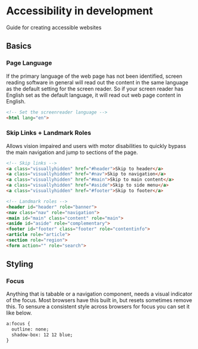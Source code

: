 # Accessibility in development
Guide for creating accessible websites

## Basics

### Page Language

If the primary language of the web page has not been identified, screen reading software in general will read out the content in the same language as the default setting for the screen reader. So if your screen reader has English set as the default language, it will read out web page content in English. 

``` html
<!-- Set the screenreader language -->
<html lang="en">
```

### Skip Links + Landmark Roles

Allows vision impaired and users with motor disabilities to quickly bypass the main navigation and jump to sections of the page.

```html
<!-- Skip links -->
<a class="visuallyhidden" href="#header">Skip to header</a>
<a class="visuallyhidden" href="#nav">Skip to navigation</a>
<a class="visuallyhidden" href="#main">Skip to main content</a>
<a class="visuallyhidden" href="#aside">Skip to side menu</a>
<a class="visuallyhidden" href="#footer">Skip to footer</a>

<!-- Landmark roles -->
<header id="header" role="banner">
<nav class="nav" role="navigation">
<main id="main" class="content" role="main">
<aside id="aside" role="complementary">
<footer id="footer" class="footer" role="contentinfo">
<article role="article">
<section role="region">
<form action="" role="search">
```

## Styling

### Focus

Anything that is tabable or a navigation component, needs a visual indicator of the focus. Most browsers have this built in, but resets sometimes remove this.  To sensure a consistent style across browsers for focus you can set it like below.

```html
a:focus {
  outline: none;
  shadow-box: 12 12 blue;
}
```



